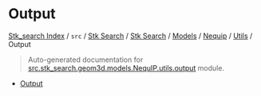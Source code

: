# Output

[Stk_search Index](../../../../../../README.md#stk_search-index) / `src` / [Stk Search](../../../../index.md#stk-search) / [Stk Search](../../../../index.md#stk-search) / [Models](../../index.md#models) / [Nequip](../index.md#nequip) / [Utils](./index.md#utils) / Output

> Auto-generated documentation for [src.stk_search.geom3d.models.NequIP.utils.output](https://github.com/mohammedazzouzi15/STK_search/blob/main/src/stk_search/geom3d/models/NequIP/utils/output.py) module.
- [Output](#output)
